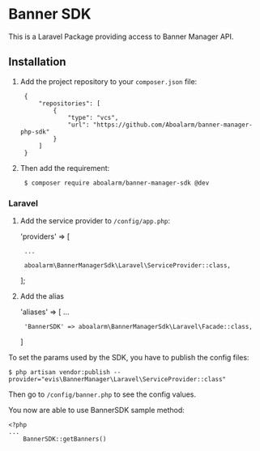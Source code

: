 # Banner SDK

This is a Laravel Package providing access to Banner Manager API.

## Installation

1. Add the project repository to your `composer.json` file:
    
        {
            "repositories": [
                {
                    "type": "vcs",
                    "url": "https://github.com/Aboalarm/banner-manager-php-sdk"
                }
            ]
        }
    
2. Then add the requirement:
    
        $ composer require aboalarm/banner-manager-sdk @dev


### Laravel
1. Add the service provider to `/config/app.php`:

    'providers' => [
        
        ...
        
        aboalarm\BannerManagerSdk\Laravel\ServiceProvider::class,
        
    ];

2. Add the alias

    'aliases' => [
        ...
        
        'BannerSDK' => aboalarm\BannerManagerSdk\Laravel\Facade::class,
    ]

To set the params used by the SDK, you have to publish the config files:

    $ php artisan vendor:publish --provider="evis\BannerManager\Laravel\ServiceProvider::class"

Then go to `/config/banner.php` to see the config values.

You now are able to use BannerSDK sample method:

    <?php
    ...
        BannerSDK::getBanners()
